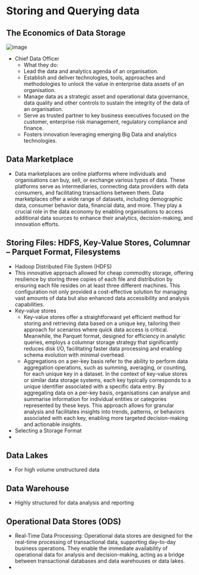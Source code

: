 # Storing and Querying data
## The Economics of Data Storage
![image](https://github.com/user-attachments/assets/5831af4f-1eea-43e6-8b2c-f9c182d2afcc)
  - Chief Data Officer
    - What they do:
    - Lead the data and analytics agenda of an organisation.
    - Establish and deliver technologies, tools, approaches and methodologies to unlock the value in enterprise data assets of an organisation.
    - Manage data as a strategic asset and operational data governance, data quality and other controls to sustain the integrity of the data of an organisation.
    - Serve as trusted partner to key business executives focused on the customer, enterprise risk management, regulatory compliance and finance.
    - Fosters innovation leveraging emerging Big Data and analytics technologies. 
## Data Marketplace
  - Data marketplaces are online platforms where individuals and organisations can buy, sell, or exchange various types of data. These platforms serve as intermediaries, connecting data providers with data consumers, and facilitating transactions between them. Data marketplaces offer a wide range of datasets, including demographic data, consumer behavior data, financial data, and more. They play a crucial role in the data economy by enabling organisations to access additional data sources to enhance their analytics, decision-making, and innovation efforts.

## Storing Files: HDFS, Key-Value Stores, Columnar – Parquet Format, Filesystems
  - Hadoop Distributed File System (HDFS)
  - This innovative approach allowed for cheap commodity storage, offering resilience by storing three copies of each file and distribution by ensuring each file resides on at least three different machines. This configuration not only provided a cost-effective solution for managing vast amounts of data but also enhanced data accessibility and analysis capabilities.
  - Key-value stores
    - Key-value stores offer a straightforward yet efficient method for storing and retrieving data based on a unique key, tailoring their approach for scenarios where quick data access is critical. Meanwhile, the Parquet format, designed for efficiency in analytic queries, employs a columnar storage strategy that significantly reduces disk I/O, facilitating faster data processing and enabling schema evolution with minimal overhead.
    - Aggregations on a per-key basis refer to the ability to perform data aggregation operations, such as summing, averaging, or counting, for each unique key in a dataset. In the context of key-value stores or similar data storage systems, each key typically corresponds to a unique identifier associated with a specific data entry. By aggregating data on a per-key basis, organisations can analyse and summarise information for individual entities or categories represented by these keys. This approach allows for granular analysis and facilitates insights into trends, patterns, or behaviors associated with each key, enabling more targeted decision-making and actionable insights.
  - Selecting a Storage Format
  - 

 
## Data Lakes
  - For high volume unstructured data
## Data Warehouse
  - Highly structured for data analysis and reporting
## Operational Data Stores (ODS)
  - Real-Time Data Processing: Operational data stores are designed for the real-time processing of transactional data, supporting day-to-day business operations. They enable the immediate availability of operational data for analysis and decision-making, acting as a bridge between transactional databases and data warehouses or data lakes.
  - 
